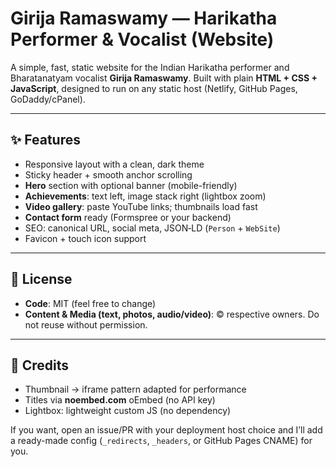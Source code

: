 # Girija Ramaswamy — Harikatha Performer & Vocalist (Website)

A simple, fast, static website for the Indian Harikatha performer and Bharatanatyam vocalist **Girija Ramaswamy**. Built with plain **HTML + CSS + JavaScript**, designed to run on any static host (Netlify, GitHub Pages, GoDaddy/cPanel).

---

## ✨ Features

* Responsive layout with a clean, dark theme
* Sticky header + smooth anchor scrolling
* **Hero** section with optional banner (mobile-friendly)
* **Achievements**: text left, image stack right (lightbox zoom)
* **Video gallery**: paste YouTube links; thumbnails load fast
* **Contact form** ready (Formspree or your backend)
* SEO: canonical URL, social meta, JSON‑LD (`Person` + `WebSite`)
* Favicon + touch icon support

---

## 📜 License

* **Code**: MIT (feel free to change)
* **Content & Media (text, photos, audio/video)**: © respective owners. Do not reuse without permission.

---

## 🙏 Credits

* Thumbnail → iframe pattern adapted for performance
* Titles via **noembed.com** oEmbed (no API key)
* Lightbox: lightweight custom JS (no dependency)

If you want, open an issue/PR with your deployment host choice and I’ll add a ready-made config (`_redirects`, `_headers`, or GitHub Pages CNAME) for you.

